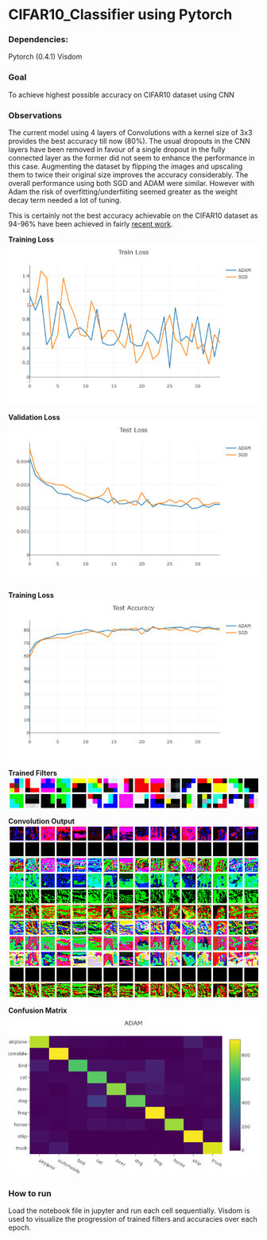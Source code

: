 # CIFAR10_Classifier using Pytorch

### Dependencies:
Pytorch (0.4.1)
Visdom

### Goal
To achieve highest possible accuracy on CIFAR10 dataset using  CNN

### Observations
The current model using 4 layers of Convolutions with a kernel size of 3x3 provides the best accuracy till now (80%). The usual dropouts in the CNN layers have been removed in favour of a single dropout in the fully connected layer as the former did not seem to enhance the performance in this case. Augmenting the dataset by flipping the images and upscaling them to twice their original size improves the accuracy considerably. The overall performance using both SGD and ADAM were similar. However with Adam the risk of overfitting/underfiiting seemed greater as the weight decay term needed a lot of tuning.

This is certainly not the best accuracy achievable on the CIFAR10 dataset as 94-96% have been achieved in fairly [recent work](http://rodrigob.github.io/are_we_there_yet/build/classification_datasets_results.html#43494641522d3130).

**Training Loss**
![Training Loss](images/train_loss.png)

**Validation Loss**
![Validation Loss](images/test_loss.png)

**Training Loss**
![Validation Accuracy](images/test_accuracy.png)

**Trained Filters**
![Trained Filters](images/trained_filters.png)

**Convolution Output**
![Convolution Output](images/conv_output.png)

**Confusion Matrix**
![Confusion Matrix](images/conf_matrix_adam.png)

### How to run
Load the notebook file in jupyter and run each cell sequentially. Visdom is used to visualize the progression of trained filters and accuracies over each epoch.
